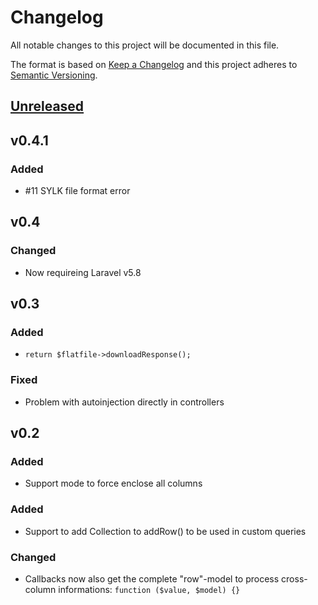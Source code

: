 # Changelog
All notable changes to this project will be documented in this file.

The format is based on [Keep a Changelog](http://keepachangelog.com/en/1.0.0/)
and this project adheres to [Semantic Versioning](http://semver.org/spec/v2.0.0.html).

## [Unreleased]

## v0.4.1
### Added
- #11 SYLK file format error

## v0.4
### Changed
- Now requireing Laravel v5.8

## v0.3
### Added
- ```return $flatfile->downloadResponse();```

### Fixed
- Problem with autoinjection directly in controllers

## v0.2
### Added
- Support mode to force enclose all columns

### Added
- Support to add Collection to addRow() to be used in custom queries

### Changed
- Callbacks now also get the complete "row"-model to process cross-column informations: `function ($value, $model) {}`

[Unreleased]: https://github.com/real-media-technic-staudacher/laravel-flatfiles/commits/master
